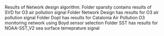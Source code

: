 Results of Network design algorithm.
Folder sparsity contains results of SVD for O3 air pollution signal
Folder Network Design has results for O3 air pollution signal
Folder Dopt has results for Catalonia Air Pollution O3 monitoring network using Boyd sensor selection
Folder SST has results for NOAA-SST_V2 sea surface temeprature signal

